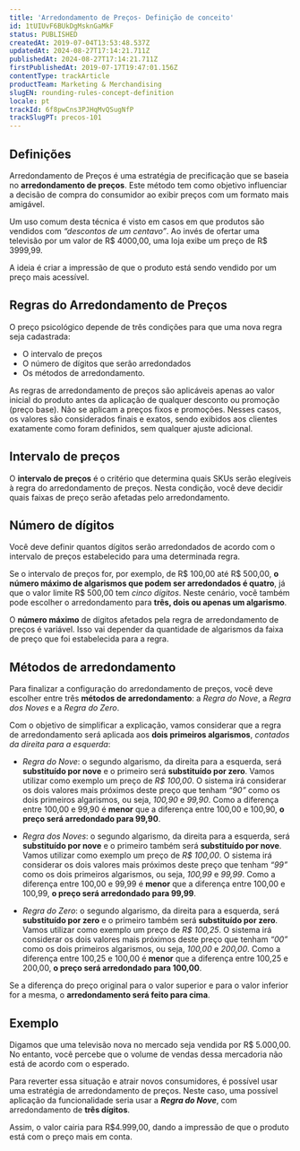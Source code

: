 ```yaml
---
title: 'Arredondamento de Preços- Definição de conceito'
id: 1tUIUvF6BUkDgMsknGaMkF
status: PUBLISHED
createdAt: 2019-07-04T13:53:48.537Z
updatedAt: 2024-08-27T17:14:21.711Z
publishedAt: 2024-08-27T17:14:21.711Z
firstPublishedAt: 2019-07-17T19:47:01.156Z
contentType: trackArticle
productTeam: Marketing & Merchandising
slugEN: rounding-rules-concept-definition
locale: pt
trackId: 6f8pwCns3PJHqMvQSugNfP
trackSlugPT: precos-101
---
```


## Definições

Arredondamento de Preços é uma estratégia de precificação que se baseia no __arredondamento de preços__. Este método tem como objetivo influenciar a decisão de compra do consumidor ao exibir preços com um formato mais amigável.

Um uso comum desta técnica é visto em casos em que produtos são vendidos com *“descontos de um centavo”*. Ao invés de ofertar uma televisão por um valor de R$ 4000,00, uma loja exibe um preço de R$ 3999,99.

A ideia é criar a impressão de que o produto está sendo vendido por um preço mais acessível.

## Regras do Arredondamento de Preços 

O preço psicológico depende de três condições para que uma nova regra seja cadastrada: 

- O intervalo de preços
- O número de dígitos que serão arredondados
- Os métodos de arredondamento.  

As regras de arredondamento de preços são aplicáveis apenas ao valor inicial do produto antes da aplicação de qualquer desconto ou promoção (preço base). Não se aplicam a preços fixos e promoções. Nesses casos, os valores são considerados finais e exatos, sendo exibidos aos clientes exatamente como foram definidos, sem qualquer ajuste adicional.

## Intervalo de preços

O __intervalo de preços__ é o critério que determina quais SKUs serão elegíveis à regra do arredondamento de preços. Nesta condição, você deve decidir quais faixas de preço serão afetadas pelo arredondamento. 

## Número de dígitos

Você deve definir quantos dígitos serão arredondados de acordo com o intervalo de preços estabelecido para uma determinada regra. 

Se o intervalo de preços for, por exemplo, de R$ 100,00 até R$ 500,00, __o número máximo de algarismos que podem ser arredondados é quatro__, já que o valor limite R$ 500,00 tem *cinco dígitos*. Neste cenário, você também pode escolher o arredondamento para __três, dois ou apenas um algarismo__.

O __número máximo__ de dígitos afetados pela regra de arredondamento de preços é variável. Isso vai depender da quantidade de algarismos da faixa de preço que foi estabelecida para a regra.

## Métodos de arredondamento

Para finalizar a configuração do arredondamento de preços, você deve escolher entre três __métodos de arredondamento__: a *Regra do Nove*, a *Regra dos Noves* e a *Regra do Zero*.

Com o objetivo de simplificar a explicação, vamos considerar que a regra de arredondamento será aplicada aos __dois primeiros algarismos__, *contados da direita para a esquerda*:

- *Regra do Nove*: o segundo algarismo, da direita para a esquerda, será __substituído por nove__ e o primeiro será __substituído por zero__. Vamos utilizar como exemplo um preço de *R$ 100,00*. O sistema irá considerar os dois valores mais próximos deste preço que tenham *“90”* como os dois primeiros algarismos, ou seja, *100,90* e *99,90*. Como a diferença entre 100,00 e 99,90 é __menor__ que a diferença entre 100,00 e 100,90, __o preço será arredondado para 99,90__.

- *Regra dos Noves*: o segundo algarismo, da direita para a esquerda, será __substituído por nove__ e o primeiro também será __substituído por nove__. Vamos utilizar como exemplo um preço de *R$ 100,00*. O sistema irá considerar os dois valores mais próximos deste preço que tenham *“99”* como os dois primeiros algarismos, ou seja, *100,99* e *99,99*. Como a diferença entre 100,00 e 99,99 é __menor__ que a diferença entre 100,00 e 100,99, __o preço será arredondado para 99,99__.

- *Regra do Zero*: o segundo algarismo, da direita para a esquerda, será __substituído por zero__ e o primeiro também será __substituído por zero__. Vamos utilizar como exemplo um preço de *R$ 100,25*. O sistema irá considerar os dois valores mais próximos deste preço que tenham *“00”* como os dois primeiros algarismos, ou seja, *100,00* e *200,00*. Como a diferença entre 100,25 e 100,00 é __menor__ que a diferença entre 100,25 e 200,00, __o preço será arredondado para 100,00__.

<div class=“alert alert-info”>
Se a diferença do preço original para o valor superior e para o valor inferior for a mesma, o <strong>arredondamento será feito para cima</strong>.
</div>

## Exemplo

Digamos que uma televisão nova no mercado seja vendida por R$ 5.000,00. No entanto, você percebe que o volume de vendas dessa mercadoria não está de acordo com o esperado.

Para reverter essa situação e atrair novos consumidores, é possível usar uma estratégia de arredondamento de preços. Neste caso, uma possível aplicação da funcionalidade seria usar a __*Regra do Nove*__, com arredondamento de __três dígitos__. 

Assim, o valor cairia para R$4.999,00, dando a impressão de que o produto está com o preço mais em conta. 
